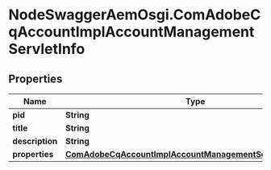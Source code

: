 # NodeSwaggerAemOsgi.ComAdobeCqAccountImplAccountManagementServletInfo

## Properties

Name | Type | Description | Notes
------------ | ------------- | ------------- | -------------
**pid** | **String** |  | [optional] 
**title** | **String** |  | [optional] 
**description** | **String** |  | [optional] 
**properties** | [**ComAdobeCqAccountImplAccountManagementServletProperties**](ComAdobeCqAccountImplAccountManagementServletProperties.md) |  | [optional] 


